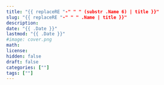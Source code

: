 ```yaml
---
title: "{{ replaceRE "-" " " (substr .Name 6) | title }}"
slug: "{{ replaceRE "-" " " .Name | title }}"
description:
date: "{{ .Date }}"
lastmod: "{{ .Date }}"
#image: cover.png
math:
license:
hidden: false
draft: false
categories: [""]
tags: [""]
---
```

